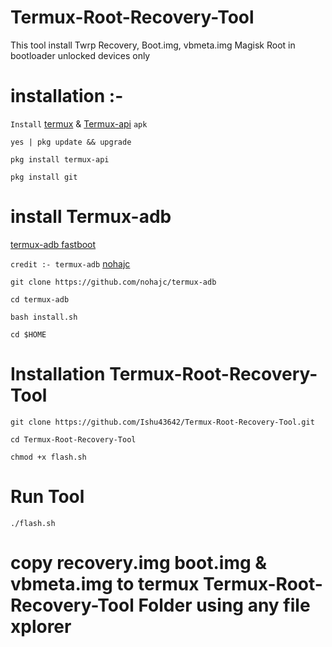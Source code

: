 # Termux-Root-Recovery-Tool
This tool install Twrp Recovery, Boot.img, vbmeta.img Magisk Root in bootloader unlocked devices only

# installation :- 

```Install``` [termux](https://f-droid.org/repo/com.termux_118.apk) & [Termux-api](https://f-droid.org/repo/com.termux.api_51.apk) ```apk```
```console
yes | pkg update && upgrade
```
```console
pkg install termux-api
```
```console
pkg install git
```
# install Termux-adb
[termux-adb fastboot](https://github.com/nohajc/termux-adb) 

```credit :- termux-adb``` [nohajc](https://github.com/nohajc)

```console
git clone https://github.com/nohajc/termux-adb
```
```console
cd termux-adb
```
```console
bash install.sh
```
```console
cd $HOME
```

# Installation Termux-Root-Recovery-Tool

```console
git clone https://github.com/Ishu43642/Termux-Root-Recovery-Tool.git
```

```console
cd Termux-Root-Recovery-Tool
```
```console
chmod +x flash.sh
```
# Run Tool 

```console
./flash.sh
```

# copy recovery.img boot.img & vbmeta.img to termux Termux-Root-Recovery-Tool Folder using any file xplorer 


